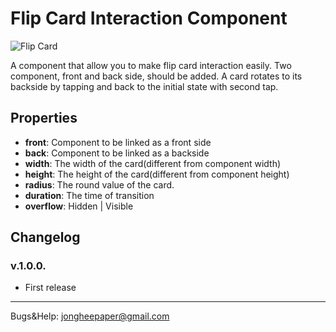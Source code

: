 # Flip Card Interaction Component
![Flip Card](https://github.com/JongheeWoo/Storage/blob/master/FlipCard.gif?raw=true)

A component that allow you to make flip card interaction easily. Two component, front and back side, should be added.
A card rotates to its backside by tapping and back to the initial state with second tap. 

## Properties
* **front**: Component to be linked as a front side
* **back**: Component to be linked as a backside
* **width**: The width of the card(different from component width)
* **height**: The height of the card(different from component height)
* **radius**: The round value of the card.
* **duration**: The time of transition
* **overflow**: Hidden | Visible

## Changelog
### v.1.0.0.
* First release
---
Bugs&Help: jongheepaper@gmail.com